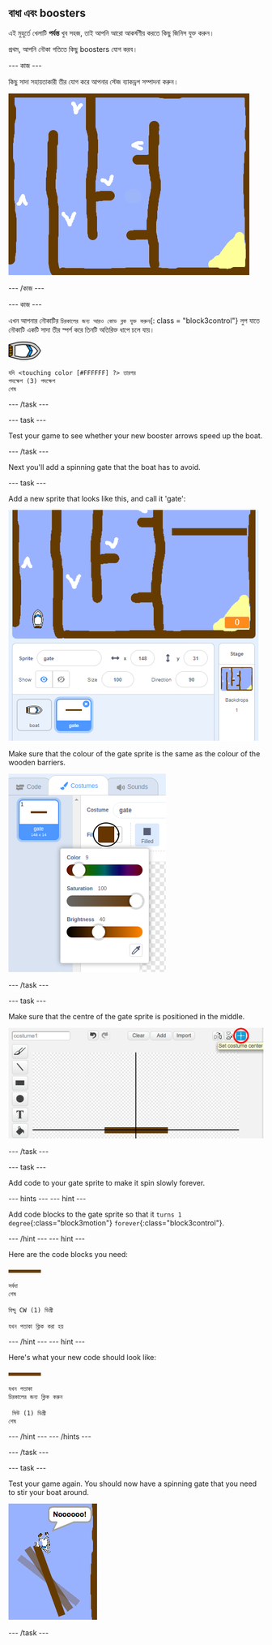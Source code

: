 ## বাধা এবং boosters

এই মুহুর্তে খেলাটি **পর্যন্ত** খুব সহজ, তাই আপনি আরো আকর্ষণীয় করতে কিছু জিনিস যুক্ত করুন।

প্রথম, আপনি নৌকা গতিতে কিছু boosters যোগ করব।

\--- কাজ \---

কিছু সাদা সহায়তাকারী তীর যোগ করে আপনার স্টেজ ব্যাকড্রপ সম্পাদনা করুন।

![screenshot](images/boat-boost.png)

\--- /কাজ \---

\--- কাজ \---

এখন আপনার নৌকাটির `চিরকালের জন্য আরও কোড ব্লক যুক্ত করুন`{: class = "block3control"} লুপ যাতে নৌকাটি একটি সাদা তীর স্পর্শ করে তিনটি অতিরিক্ত ধাপে চলে যায়।

![boat-sprite](images/boat_resize.png)

```blocks3
যদি <touching color [#FFFFFF] ?> তারপর
পদক্ষেপ (3) পদক্ষেপ
শেষ
```

\--- /task \---

\--- task \---

Test your game to see whether your new booster arrows speed up the boat.

\--- /task \---

Next you'll add a spinning gate that the boat has to avoid.

\--- task \---

Add a new sprite that looks like this, and call it 'gate':

![screenshot](images/boat-gate.png)

Make sure that the colour of the gate sprite is the same as the colour of the wooden barriers.

![screenshot](images/brown-hsv.png)

\--- /task \---

\--- task \---

Make sure that the centre of the gate sprite is positioned in the middle.

![screenshot](images/boat-center.png)

\--- /task \---

\--- task \---

Add code to your gate sprite to make it spin slowly forever.

\--- hints \--- \--- hint \---

Add code blocks to the gate sprite so that it `turns 1 degree`{:class="block3motion"} `forever`{:class="block3control"}.

\--- /hint \--- \--- hint \---

Here are the code blocks you need:

![gate](images/gate.png)

```blocks3
সর্বদা
শেষ

বিন্দু CW (1) ডিগ্রী

যখন পতাকা ক্লিক করা হয়
```

\--- /hint \--- \--- hint \---

Here's what your new code should look like:

![gate](images/gate.png)

```blocks3
যখন পতাকা
চিরকালের জন্য ক্লিক করুন

 সিউ (1) ডিগ্রী
শেষ
```

\--- /hint \--- \--- /hints \---

\--- /task \---

\--- task \---

Test your game again. You should now have a spinning gate that you need to stir your boat around.

![screenshot](images/boat-gate-test.png)

\--- /task \---